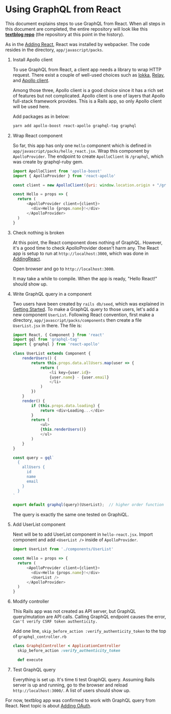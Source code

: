 # Using GraphQL from React

This document explains steps to use GraphQL from React.
When all steps in this document are completed, the entire repository will look like this
__[textblog repo](https://github.com/yokolet/textblog/tree/3811498301677c27d7eca1d111adefa7c2834c53)__
(the repository at this point in the history).


As in the [Adding React](AddingReact.md), React was installed by webpacker.
The code resides in the directory, `app/javascript/packs`.

1. Install Apollo client

    To use GraphQL from React, a client app needs a library to wrap HTTP request.
    There exist a couple of well-used choices such as [lokka](https://github.com/kadirahq/lokka),
    [Relay](https://facebook.github.io/relay/), and [Apollo client](https://www.apollographql.com/docs/react/).

    Among those three, Apollo client is a good choice since it has a rich set of features but
    not complicated. Apollo client is one of layers that Apollo full-stack framework provides.
    This is a Rails app, so only Apollo client will be used here.
    
    Add packages as in below:

    ```bash
    yarn add apollo-boost react-apollo graphql-tag graphql
    ```

2. Wrap React component

    So far, this app has only one `Hello` component which is defined in `app/javascript/packs/hello_react.jsx`.
    Wrap this component by `ApolloProvider`. The endpoint to create `ApolloClient` is `/graphql`,
    which was create by graphql-ruby gem.
    
    ```javascript
    import ApolloClient from 'apollo-boost'
    import { ApolloProvider } from 'react-apollo'
 
    const client = new ApolloClient({uri: window.location.origin + "/graphql"});
 
    const Hello = props => {
      return (
          <ApolloProvider client={client}>
            <div>Hello {props.name}!</div>
          </ApolloProvider>
      )
    }
    ```

3. Check nothing is broken

    At this point, the React component does nothing of GraphQL. However, it's a good time
    to check ApolloProvider doesn't harm any. The React app is setup to run at
    `http://localhost:3000`, which was done in [AddingReact](./AddingReact.md).
    
    Open browser and go to `http://localhost:3000`.
    
    It may take a while to compile. When the app is ready, "Hello React!" should show up.

4. Write GraphQL query in a component

    Two users have been created by `rails db/seed`, which was explained in
    [Getting Started](./GettingStarted.md). To make a GraphQL query to those users,
    let's add a new component `UserList`. Following React convention, first make a directory,
    `app/javascript/packs/components` then create a file `UserList.jsx` in there. The file is:
    
    ```javascript
    import React, { Component } from 'react'
    import gql from 'graphql-tag'
    import { graphql } from 'react-apollo'
    
    class UserList extends Component {
        renderUsers() {
            return this.props.data.allUsers.map(user => {
                return (
                    <li key={user.id}>
                    {user.name} - {user.email}
                    </li>
                )
            })
        }
        render() {
            if (this.props.data.loading) {
                return <div>Loading...</div>
            }
            return (
                <ul>
                {this.renderUsers()}
                </ul>
            )
        }
    }
    
    const query = gql`
      {
        allUsers {
          id
          name
          email
        }
      }
    `
    
    export default graphql(query)(UserList);  // higher order function call
    ```
    The query is exactly the same one tested on GraphiQL.

5. Add UserList component

    Next will be to add UserList component in `hello-react.jsx`. Import component and
    add `<UserList />` inside of `ApolloProvider`.
    
    ```javascript
    import UserList from './components/UserList'
 
    const Hello = props => {
      return (
          <ApolloProvider client={client}>
            <div>Hello {props.name}!</div>
            <UserList />
          </ApolloProvider>
      )
    }
    ```

6. Modify controller

    This Rails app was not created as API server, but GraphQL query/mutation are API calls.
    Calling GraphQL endpoint causes the error, `Can't verify CSRF token authenticity.`
    
    Add one line, `skip_before_action :verify_authenticity_token` to the top of `graphql_controller.rb`
    
    ```ruby
    class GraphqlController < ApplicationController
      skip_before_action :verify_authenticity_token
    
      def execute
    ```

7. Test GraphQL query

    Everything is set up. It's time ti test GraphQL query.
    Assuming Rails server is up and running, go to the browser and reload
    `http://localhost:3000/`. A list of users should show up.
    
For now, textblog app was confirmed to work with GraphQL query from React.
Next topic is about [Adding OAuth](./AddingOAuth.md).
